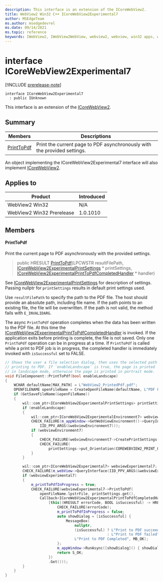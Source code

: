 ```yaml
---
description: This interface is an extension of the ICoreWebView2.
title: WebView2 Win32 C++ ICoreWebView2Experimental7
author: MSEdgeTeam
ms.author: msedgedevrel
ms.date: 09/14/2021
ms.topic: reference
keywords: IWebView2, IWebView2WebView, webview2, webview, win32 apps, win32, edge, ICoreWebView2, ICoreWebView2Controller, browser control, edge html, ICoreWebView2Experimental7
---
```


# interface ICoreWebView2Experimental7

[!INCLUDE [prerelease-note](../includes/prerelease-note.md)]

```
interface ICoreWebView2Experimental7
  : public IUnknown
```

This interface is an extension of the [ICoreWebView2](icorewebview2.md).

## Summary

 Members                        | Descriptions
--------------------------------|---------------------------------------------
[PrintToPdf](#printtopdf) | Print the current page to PDF asynchronously with the provided settings.

An object implementing the ICoreWebView2Experimental7 interface will also implement [ICoreWebView2](icorewebview2.md).

## Applies to

Product                         | Introduced
--------------------------------|---------------------------------------------
WebView2 Win32            |    N/A
WebView2 Win32 Prerelease |    1.0.1010

## Members

#### PrintToPdf

Print the current page to PDF asynchronously with the provided settings.

> public HRESULT [PrintToPdf](#printtopdf)(LPCWSTR resultFilePath, [ICoreWebView2ExperimentalPrintSettings](icorewebview2experimentalprintsettings.md) * printSettings, [ICoreWebView2ExperimentalPrintToPdfCompletedHandler](icorewebview2experimentalprinttopdfcompletedhandler.md) * handler)

See [ICoreWebView2ExperimentalPrintSettings](icorewebview2experimentalprintsettings.md) for description of settings. Passing nullptr for `printSettings` results in default print settings used.

Use `resultFilePath` to specify the path to the PDF file. The host should provide an absolute path, including file name. If the path points to an existing file, the file will be overwritten. If the path is not valid, the method fails with `E_INVALIDARG`.

The async `PrintToPdf` operation completes when the data has been written to the PDF file. At this time the [ICoreWebView2ExperimentalPrintToPdfCompletedHandler](icorewebview2experimentalprinttopdfcompletedhandler.md) is invoked. If the application exits before printing is complete, the file is not saved. Only one `PrintToPdf` operation can be in progress at a time. If `PrintToPdf` is called while a print to PDF job is in progress, the completed handler is immediately invoked with `isSuccessful` set to FALSE.

```cpp
// Shows the user a file selection dialog, then uses the selected path when
// printing to PDF. If `enableLandscape` is true, the page is printed
// in landscape mode, otherwise the page is printed in portrait mode.
void FileComponent::PrintToPdf(bool enableLandscape)
{
    WCHAR defaultName[MAX_PATH] = L"WebView2_PrintedPdf.pdf";
    OPENFILENAME openFileName = CreateOpenFileName(defaultName, L"PDF File\0*.pdf\0");
    if (GetSaveFileName(&openFileName))
    {
        wil::com_ptr<ICoreWebView2ExperimentalPrintSettings> printSettings = nullptr;
        if (enableLandscape)
        {
            wil::com_ptr<ICoreWebView2ExperimentalEnvironment7> webviewEnvironment7;
            CHECK_FAILURE(m_appWindow->GetWebViewEnvironment()->QueryInterface(
                IID_PPV_ARGS(&webviewEnvironment7)));
            if (webviewEnvironment7)
            {
                CHECK_FAILURE(webviewEnvironment7->CreatePrintSettings(&printSettings));
                CHECK_FAILURE(
                    printSettings->put_Orientation(COREWEBVIEW2_PRINT_ORIENTATION_LANDSCAPE));
            }
        }

        wil::com_ptr<ICoreWebView2Experimental7> webviewExperimental7;
        CHECK_FAILURE(m_webView->QueryInterface(IID_PPV_ARGS(&webviewExperimental7)));
        if (webviewExperimental7)
        {
            m_printToPdfInProgress = true;
            CHECK_FAILURE(webviewExperimental7->PrintToPdf(
                openFileName.lpstrFile, printSettings.get(),
                Callback<ICoreWebView2ExperimentalPrintToPdfCompletedHandler>(
                    [this](HRESULT errorCode, BOOL isSuccessful) -> HRESULT {
                        CHECK_FAILURE(errorCode);
                        m_printToPdfInProgress = false;
                        auto showDialog = [isSuccessful] {
                            MessageBox(
                                nullptr,
                                (isSuccessful) ? L"Print to PDF succeeded"
                                               : L"Print to PDF failed",
                                L"Print to PDF Completed", MB_OK);
                        };
                        m_appWindow->RunAsync([showDialog]() { showDialog(); });
                        return S_OK;
                    })
                    .Get()));
        }
    }
}
```

